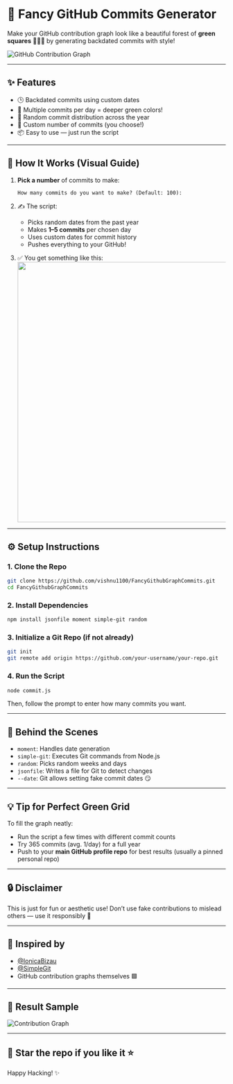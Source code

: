 
# 💚 Fancy GitHub Commits Generator

Make your GitHub contribution graph look like a beautiful forest of **green squares** 🌳🌳🌳 by generating backdated commits with style!

![GitHub Contribution Graph](https://github-contributions-api.deno.dev/vishnu1100.svg?bg=black&font-color=ffffff&scheme=github)

---

## ✨ Features

- 🕒 Backdated commits using custom dates
- 🌿 Multiple commits per day = deeper green colors!
- 🎲 Random commit distribution across the year
- 📅 Custom number of commits (you choose!)
- 📦 Easy to use — just run the script

---

## 📸 How It Works (Visual Guide)

1. **Pick a number** of commits to make:
   ```
   How many commits do you want to make? (Default: 100):
   ```

2. ✍️ The script:
   - Picks random dates from the past year
   - Makes **1–5 commits** per chosen day
   - Uses custom dates for commit history
   - Pushes everything to your GitHub!

3. ✅ You get something like this:
   <img src="https://github-contributions-api.deno.dev/vishnu1100.svg?bg=black&font-color=ffffff&scheme=github" width="600"/>

---

## ⚙️ Setup Instructions

### 1. Clone the Repo
```bash
git clone https://github.com/vishnu1100/FancyGithubGraphCommits.git
cd FancyGithubGraphCommits
```

### 2. Install Dependencies
```bash
npm install jsonfile moment simple-git random
```

### 3. Initialize a Git Repo (if not already)
```bash
git init
git remote add origin https://github.com/your-username/your-repo.git
```

### 4. Run the Script
```bash
node commit.js
```

Then, follow the prompt to enter how many commits you want.

---

## 🧠 Behind the Scenes

- `moment`: Handles date generation
- `simple-git`: Executes Git commands from Node.js
- `random`: Picks random weeks and days
- `jsonfile`: Writes a file for Git to detect changes
- `--date`: Git allows setting fake commit dates 😏

---

## 💡 Tip for Perfect Green Grid

To fill the graph neatly:
- Run the script a few times with different commit counts
- Try 365 commits (avg. 1/day) for a full year
- Push to your **main GitHub profile repo** for best results (usually a pinned personal repo)

---

## 🔒 Disclaimer

This is just for fun or aesthetic use! Don’t use fake contributions to mislead others — use it responsibly 🙌

---

## 💖 Inspired by

- [@IonicaBizau](https://github.com/IonicaBizau/github-contributions)  
- [@SimpleGit](https://github.com/steveukx/git-js)  
- GitHub contribution graphs themselves 🟩

---

## 📸 Result Sample

![Contribution Graph](https://github-contributions-api.deno.dev/vishnu1100.svg?bg=black&font-color=ffffff&scheme=github)

---

## 📣 Star the repo if you like it ⭐

Happy Hacking! ✨
